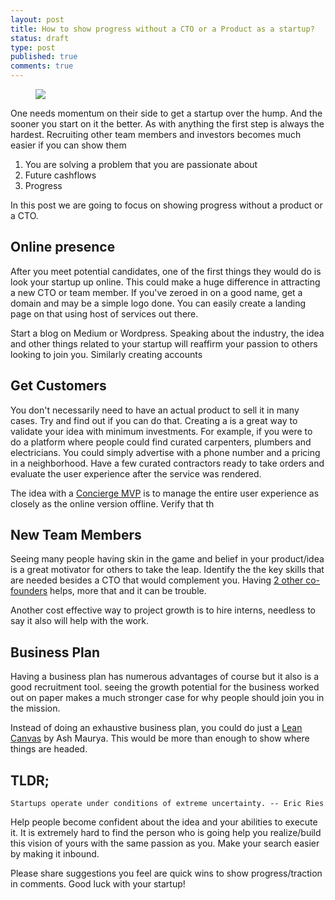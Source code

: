 ```yaml
---
layout: post
title: How to show progress without a CTO or a Product as a startup?
status: draft
type: post
published: true
comments: true
---
```


<figure>
	<img src="https://upload.wikimedia.org/wikipedia/commons/3/32/Roue_primitive.png">
</figure>

One needs momentum on their side to get a startup over the hump. And the sooner you start on it the better. As with anything
the first step is always the hardest. Recruiting other team members and investors becomes much easier if you can show
them

1. You are solving a problem that you are passionate about
2. Future cashflows
3. Progress

In this post we are going to focus on showing progress without a product or a CTO.

## Online presence
After you meet potential candidates, one of the first things they would do is look your startup up online. This could 
make a huge difference in attracting a new CTO or team member. If you've zeroed in on a good name, get a domain and may be 
a simple logo done. You can easily create a landing page on that using host of services out there.

Start a blog on Medium or Wordpress. Speaking about the industry, the idea and other things related to your startup will
reaffirm your passion to others looking to join you. Similarly creating accounts

## Get Customers
You don't necessarily need to have an actual product to sell it in many cases. Try and find out if you can do that. Creating 
a is a great way to validate your idea with minimum investments. For 
example, if you were to do a platform where people could find curated carpenters, plumbers and electricians. You could simply 
advertise with a phone number and a pricing in a neighborhood. Have a few curated contractors ready to take orders 
and evaluate the user experience after the service was rendered. 

The idea with a <a href="" title="Concierge MVP" target="_blank">Concierge MVP</a> is to manage the entire user experience as closely as the online 
version offline. Verify that th

## New Team Members
Seeing many people having skin in the game and belief in your product/idea is a great motivator for others to take the
leap. Identify the the key skills that are needed besides a CTO that would complement you. Having [2 other co-founders](http://onstartups.com/tabid/3339/bid/1242/What-s-The-Optimal-Number-Of-Co-Founders-For-A-Startup-2-09.aspx)
 helps, more that and it can be trouble.
 
Another cost effective way to project growth is to hire interns, needless to say it also will help with the work.

## Business Plan
Having a business plan has numerous advantages of course but it also is a good recruitment tool. seeing the growth potential
for the business worked out on paper makes a much stronger case for why people should join you in the mission.

Instead of doing an exhaustive business plan, you could do just a <a href="https://www.linkedin.com/pulse/why-lean-canvas-vs-business-model-ash-maurya" title="Lean Canvas">
Lean Canvas</a> by Ash Maurya. This would be more than enough to show where things are headed.

## TLDR;
```
Startups operate under conditions of extreme uncertainty. -- Eric Ries
```
Help people become confident about the idea and your abilities to execute it. It is extremely hard to find the person 
who is going help you realize/build this vision of yours with the same passion as you. Make your search easier by making it inbound.

Please share suggestions you feel are quick wins to show progress/traction in comments. Good luck with your startup!

